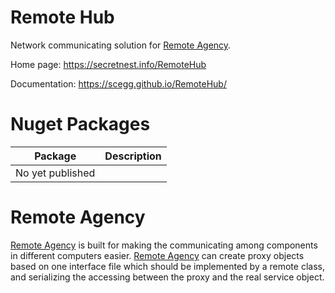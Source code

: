 
# Remote Hub
Network communicating solution for [Remote Agency](https://secretnest.info/RemoteAgency).

Home page: https://secretnest.info/RemoteHub

Documentation: https://scegg.github.io/RemoteHub/

# Nuget Packages
|Package|Description|
|---|---|
|No yet published||


# Remote Agency
[Remote Agency](https://secretnest.info/RemoteAgency) is built for making the communicating among components in different computers easier. [Remote Agency](https://secretnest.info/RemoteAgency) can create proxy objects based on one interface file which should be implemented by a remote class, and serializing the accessing between the proxy and the real service object.